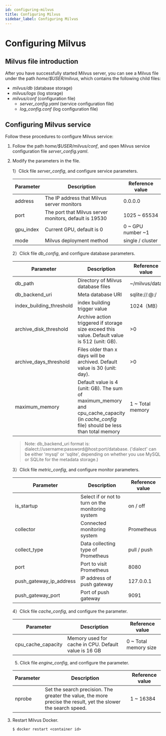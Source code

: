 ```yaml
---
id: configuring-milvus
title: Configuring Milvus
sidebar_label: Configuring Milvus
---
```


# Configuring Milvus


## Milvus file introduction
After you have successfully started Milvus server, you can see a Milvus file under the path *home/$USER/milvus*, which contains the following child files:

- *milvus/db* (database storage)
- *milvus/logs* (log storage)
- *milvus/conf* (configuration file)
    - *server_config.yaml* (service configuration file)
    - *log_config.conf* (log configuration file)

## Configuring Milvus service

Follow these procedures to configure Milvus service:

1. Follow the path *home/$USER/milvus/conf*, and open Milvus service configuration file *server_config.yaml*.

2. Modify the parameters in the file.

   1）Click file *server_config*, and configure service parameters.
   
     | Parameter            | Description                          | Reference value           |
     |----------------|-----------------------------------|-------------------|
     | address        | The IP address that Milvus server monitors      | 0.0.0.0           |
     | port           | The port that Milvus server monitors, default is 19530 | 1025 ~ 65534 |            
     | gpu_index      | Current GPU, default is 0          | 0 ~ GPU number ~1                |
     | mode           | Milvus deployment method                    | single / cluster |            
                                                                                                                     
   2）Click file *db_config*, and configure database parameters.
   
     | Parameter               | Description                            | Reference value    |
     |-------------------|-------------------------------------|----------|
     | db_path           | Directory of Milvus database files            |    ~/milvus/data    |
     | db_backend_uri    | Meta database URI                         |sqlite://:@:/ |
     | index_building_threshold | index building trigger value       |  1024（MB）  |
     | archive_disk_threshold | Archive action triggered if storage size exceed this value. Default value is 512 (unit: GB).| >0 |
     | archive_days_threshold | Files older than x days will be archived. Default value is 30 (unit: day).|  >0  |
     | maximum_memory    | Default value is 4 (unit: GB). The sum of maximum_memory and cpu_cache_capacity (in *cache_config* file) should be less than total memory| 1 ~ Total memory|
                               
     
   > Note: db_backend_uri format is: dialect://username:password@host:port/database. ('dialect' can be either 'mysql' or 'sqlite', depending on whether you use MySQL or SQLite for the metadata storage.)
   
   3）Click file *metric_config*, and configure monitor parameters.
   
     |Parameter               |  Description                             | Reference value     |
     |-------------------|-------------------------------------|----------|
     | is_startup        | Select if or not to turn on the monitoring system          | on / off |
     | collector         | Connected monitoring system               | Prometheus             |
     | collect_type      | Data collecting type of Prometheus     |   pull / push          |
     | port              | Port to visit Prometheus       | 8080                   |
     | push_gateway_ip_address | IP address of push gateway   | 127.0.0.1             |
     | push_gateway_port       | Port of push gateway   |  9091                 |

   4）Click file *cache_config*, and configure the parameter.
   
     |  Parameter                | Description                             | Reference value     |
     |-------------------|-------------------------------------|----------|
     | cpu_cache_capacity | Memory used for cache in CPU. Default value is 16 GB       |  0 ~ Total memory size |

   5) Click file *engine_config*, and configure the parameter.
   
     |  Parameter            | Description                             | Reference value      |
     |-------------------|-------------------------------------|----------|
     | nprobe            |Set the search precision. The greater the value, the more precise the result, yet the slower the search speed. |  1 ~ 16384 |
     
3. Restart Milvus Docker.

   ```
   $ docker restart <container id>
   ```

